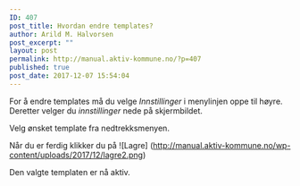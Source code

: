 ```yaml
---
ID: 407
post_title: Hvordan endre templates?
author: Arild M. Halvorsen
post_excerpt: ""
layout: post
permalink: http://manual.aktiv-kommune.no/?p=407
published: true
post_date: 2017-12-07 15:54:04
---
```

For å endre templates må du velge *Innstillinger* i menylinjen oppe til høyre. Deretter velger du *innstillinger* nede på skjermbildet. 

Velg ønsket template fra nedtrekksmenyen.

Når du er ferdig klikker du på
![Lagre] (http://manual.aktiv-kommune.no/wp-content/uploads/2017/12/lagre2.png)

Den valgte templaten er nå aktiv.